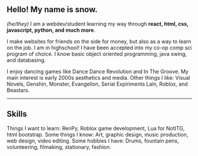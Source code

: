 <!--
**coresnowfall/coresnowfall** is a ✨ _special_ ✨ repository because its `README.md` (this file) appears on your GitHub profile.
-->

## Hello! My name is snow.
*(he/they)*
I am a webdev/student learning my way through **react, html, css, javascript, python, and much more**.

I make websites for friends on the side for money, but also as a way to learn on the job. 
I am in highschool! I have been accepted into my co-op comp sci program of choice.
I know basic object oriented programming, java swing, and databasing.

I enjoy dancing games like Dance Dance Revolution and In The Groove.
My main interest is early 2000s aesthetics and media.
Other things I like: Visual Novels, Genshin, Monster, Evangelion, Serial Expiriments Lain, Roblox, and Beastars.

---
## Skills
Things I want to learn: RenPy, Roblox game development, Lua for NotITG, html bootstrap.
Some things I know: Art, graphic design, music production, web design, video editing.
Some hobbies I have: Drums, fountain pens, volunteering, filmaking, stationary, fashion.
